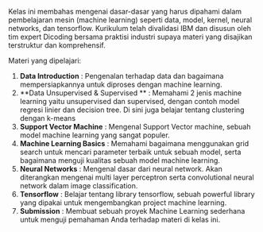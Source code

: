 Kelas ini membahas mengenai dasar-dasar yang harus dipahami dalam pembelajaran mesin (machine learning) seperti data, model, kernel, neural networks, dan tensorflow. Kurikulum telah divalidasi IBM dan disusun oleh tim expert Dicoding bersama praktisi industri supaya materi yang disajikan terstruktur dan komprehensif.

Materi yang dipelajari:

1. **Data Introduction** : Pengenalan terhadap data dan bagaimana mempersiapkannya untuk diproses dengan machine learning.
2. **Data Unsupervised & Supervised ** : Memahami 2 jenis machine learning yaitu unsupervised dan supervised, dengan contoh model regresi linier dan decision tree. Di sini juga belajar tentang clustering dengan k-means
4. **Support Vector Machine** : Mengenal Support Vector machine, sebuah model machine learning yang sangat populer.
5. **Machine Learning Basics** : Memahami bagaimana menggunakan grid search untuk mencari parameter terbaik untuk sebuah model, serta bagaimana menguji kualitas sebuah model machine learning.
6. **Neural Networks** : Mengenal dasar dari neural network. Akan diterangkan mengenai multi layer perceptron serta convolutional neural network dalam image classification.
7. **Tensorflow** : Belajar tentang library tensorflow, sebuah powerful library yang dipakai untuk mengembangkan project machine learning.
8. **Submission** : Membuat sebuah proyek Machine Learning sederhana untuk menguji pemahaman Anda terhadap materi di kelas ini.

